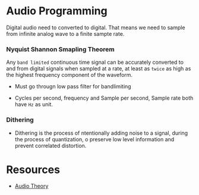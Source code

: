 # Audio Programming

Digital audio need to converted to digital. That means we need to sample from infinite analog wave to a finite sampte rate.


### Nyquist Shannon Smapling Theorem

Any `band limited` continuous time signal can be accurately converted to and from digital signals when sampled at a rate, at least as `twice` as high as the highest frequency component of the waveform.

- Must go througn low pass filter for bandlimiting

- Cycles per second, frequency and Sample per second, Sample rate both have `Hz` as unit.

### Dithering
- Dithering is the process of ntentionally adding noise to a signal, during the process of quantization, o preserve low level information and prevent correlated distortion.


# Resources
- [Audio Theory](https://youtube.com/playlist?list=PLbqhA-NKGP6B6V_AiS-jbvSzdd7nbwwCw)